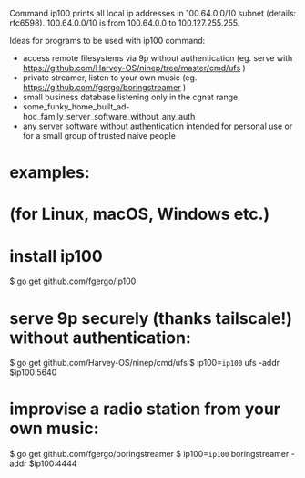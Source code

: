 Command ip100 prints all local ip addresses in 100.64.0.0/10 subnet (details: rfc6598).
100.64.0.0/10 is from 100.64.0.0 to 100.127.255.255.

Ideas for programs to be used with ip100 command:
- access remote filesystems via 9p without authentication (eg. serve with https://github.com/Harvey-OS/ninep/tree/master/cmd/ufs )
- private streamer, listen to your own music (eg. https://github.com/fgergo/boringstreamer )
- small business database listening only in the cgnat range
- some_funky_home_built_ad-hoc_family_server_software_without_any_auth
- any server software without authentication intended for personal use or for a small group of trusted naive people

# examples:
# (for Linux, macOS, Windows etc.)

# install ip100
$ go get github.com/fgergo/ip100

# serve 9p securely (thanks tailscale!) without authentication:
$ go get github.com/Harvey-OS/ninep/cmd/ufs
$ ip100=`ip100` ufs -addr $ip100:5640

# improvise a radio station from your own music:
$ go get github.com/fgergo/boringstreamer
$ ip100=`ip100` boringstreamer -addr $ip100:4444